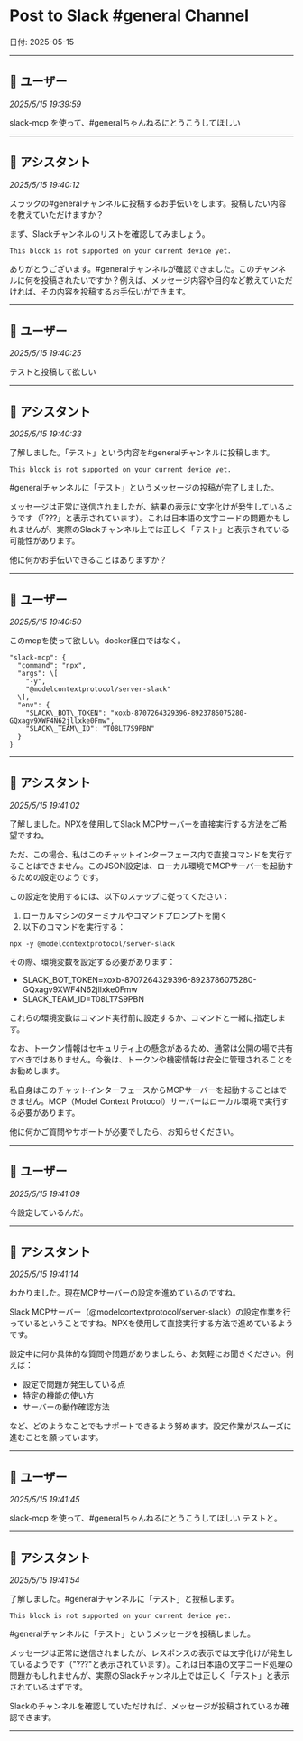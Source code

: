 # Post to Slack #general Channel

日付: 2025-05-15

---

## 👤 ユーザー
*2025/5/15 19:39:59*

slack-mcp を使って、#generalちゃんねるにとうこうしてほしい

---

## 🤖 アシスタント
*2025/5/15 19:40:12*

スラックの#generalチャンネルに投稿するお手伝いをします。投稿したい内容を教えていただけますか？

まず、Slackチャンネルのリストを確認してみましょう。
```
This block is not supported on your current device yet.
```



ありがとうございます。#generalチャンネルが確認できました。このチャンネルに何を投稿されたいですか？例えば、メッセージ内容や目的など教えていただければ、その内容を投稿するお手伝いができます。

---

## 👤 ユーザー
*2025/5/15 19:40:25*

テストと投稿して欲しい

---

## 🤖 アシスタント
*2025/5/15 19:40:33*

了解しました。「テスト」という内容を#generalチャンネルに投稿します。
```
This block is not supported on your current device yet.
```



#generalチャンネルに「テスト」というメッセージの投稿が完了しました。

メッセージは正常に送信されましたが、結果の表示に文字化けが発生しているようです（「???」と表示されています）。これは日本語の文字コードの問題かもしれませんが、実際のSlackチャンネル上では正しく「テスト」と表示されている可能性があります。

他に何かお手伝いできることはありますか？

---

## 👤 ユーザー
*2025/5/15 19:40:50*

このmcpを使って欲しい。docker経由ではなく。

    "slack-mcp": {
      "command": "npx",
      "args": \[
        "-y",
        "@modelcontextprotocol/server-slack"
      \],
      "env": {
        "SLACK\_BOT\_TOKEN": "xoxb-8707264329396-8923786075280-GQxagv9XWF4N62jllxke0Fmw",
        "SLACK\_TEAM\_ID": "T08LT7S9PBN"
      }
    }

---

## 🤖 アシスタント
*2025/5/15 19:41:02*

了解しました。NPXを使用してSlack MCPサーバーを直接実行する方法をご希望ですね。

ただ、この場合、私はこのチャットインターフェース内で直接コマンドを実行することはできません。このJSON設定は、ローカル環境でMCPサーバーを起動するための設定のようです。

この設定を使用するには、以下のステップに従ってください：

1. ローカルマシンのターミナルやコマンドプロンプトを開く
2. 以下のコマンドを実行する：
```
npx -y @modelcontextprotocol/server-slack
```

その際、環境変数を設定する必要があります：
- SLACK_BOT_TOKEN=xoxb-8707264329396-8923786075280-GQxagv9XWF4N62jllxke0Fmw
- SLACK_TEAM_ID=T08LT7S9PBN

これらの環境変数はコマンド実行前に設定するか、コマンドと一緒に指定します。

なお、トークン情報はセキュリティ上の懸念があるため、通常は公開の場で共有すべきではありません。今後は、トークンや機密情報は安全に管理されることをお勧めします。

私自身はこのチャットインターフェースからMCPサーバーを起動することはできません。MCP（Model Context Protocol）サーバーはローカル環境で実行する必要があります。

他に何かご質問やサポートが必要でしたら、お知らせください。

---

## 👤 ユーザー
*2025/5/15 19:41:09*

今設定しているんだ。

---

## 🤖 アシスタント
*2025/5/15 19:41:14*

わかりました。現在MCPサーバーの設定を進めているのですね。

Slack MCPサーバー（@modelcontextprotocol/server-slack）の設定作業を行っているということですね。NPXを使用して直接実行する方法で進めているようです。

設定中に何か具体的な質問や問題がありましたら、お気軽にお聞きください。例えば：
- 設定で問題が発生している点
- 特定の機能の使い方
- サーバーの動作確認方法

など、どのようなことでもサポートできるよう努めます。設定作業がスムーズに進むことを願っています。

---

## 👤 ユーザー
*2025/5/15 19:41:45*

slack-mcp を使って、#generalちゃんねるにとうこうしてほしい
テストと。

---

## 🤖 アシスタント
*2025/5/15 19:41:54*

了解しました。#generalチャンネルに「テスト」と投稿します。
```
This block is not supported on your current device yet.
```



#generalチャンネルに「テスト」というメッセージを投稿しました。

メッセージは正常に送信されましたが、レスポンスの表示では文字化けが発生しているようです（"???"と表示されています）。これは日本語の文字コード処理の問題かもしれませんが、実際のSlackチャンネル上では正しく「テスト」と表示されているはずです。

Slackのチャンネルを確認していただければ、メッセージが投稿されているか確認できます。

---
